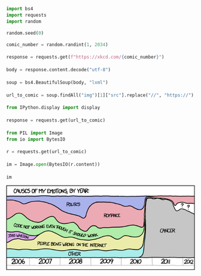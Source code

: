 

```python
import bs4
import requests
import random
```


```python
random.seed(0)
```


```python
comic_number = random.randint(1, 2034)

response = requests.get(f"https://xkcd.com/{comic_number}")

body = response.content.decode("utf-8")

soup = bs4.BeautifulSoup(body, "lxml")

url_to_comic = soup.findAll("img")[1]["src"].replace("//", "https://")

from IPython.display import display

response = requests.get(url_to_comic)

from PIL import Image
from io import BytesIO

r = requests.get(url_to_comic)

im = Image.open(BytesIO(r.content))

im
```




![png](XKCD-Generator_files/XKCD-Generator_2_0.png)


